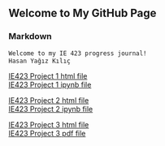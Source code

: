 ## Welcome to My GitHub Page

### Markdown

```markdown
Welcome to my IE 423 progress journal!
Hasan Yağız Kılıç
```
[IE423 Project 1 html file](423_Project_1.html)\
[IE423 Project 1 ipynb file](423_Project_1.ipynb)

[IE423 Project 2 html file](ie423_part2.html)\
[IE423 Project 2 ipynb file](ie423_part2.ipynb)

[IE423 Project 3 html file](ie423_part2.html)\
[IE423 Project 3 pdf file](ie423_part2.ipynb)
